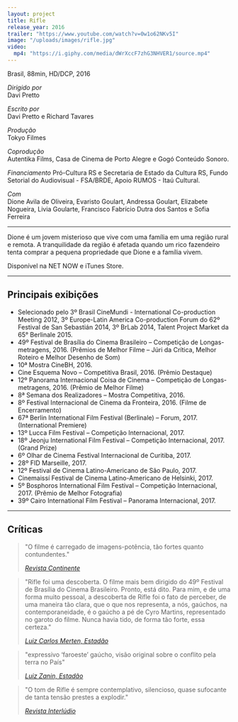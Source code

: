 ```yaml
---
layout: project
title: Rifle
release_year: 2016
trailer: "https://www.youtube.com/watch?v=0w1o62NKv5I"
image: "/uploads/images/rifle.jpg"
video:
  mp4: "https://i.giphy.com/media/dWrXccF7zhG3NHVER1/source.mp4"
---
```


Brasil, 88min, HD/DCP, 2016

_Dirigido por_  
Davi Pretto

_Escrito por_  
Davi Pretto e Richard Tavares

_Produção_  
Tokyo Filmes

_Coprodução_  
Autentika Films, Casa de Cinema de Porto Alegre e Gogó Conteúdo Sonoro.

_Financiamento_
Pró-Cultura RS e Secretaria de Estado da Cultura RS, Fundo Setorial do Audiovisual - FSA/BRDE, Apoio RUMOS - Itaú Cultural.

_Com_  
Dione Avila de Oliveira, Evaristo Goulart, Andressa Goulart, Elizabete Nogueira, Livia Goularte, Francisco Fabrício Dutra dos Santos e Sofia Ferreira

***

Dione é um jovem misterioso que vive com uma família em uma região rural e remota. A tranquilidade da região é afetada quando um rico fazendeiro tenta comprar a pequena propriedade que Dione e a família vivem.

Disponível na NET NOW e iTunes Store.

***

## Principais exibições

- Selecionado pelo 3º Brasil CineMundi - International Co-production Meeting 2012, 3º Europe-Latin America Co-production Forum do 62º Festival de San Sebastián 2014, 3º BrLab 2014, Talent Project Market da 65° Berlinale 2015.
- 49º Festival de Brasília do Cinema Brasileiro – Competição de Longas-metragens, 2016. (Prêmios de Melhor Filme – Júri da Crítica, Melhor Roteiro e Melhor Desenho de Som)
- 10ª Mostra CineBH, 2016.
- Cine Esquema Novo – Competitiva Brasil, 2016. (Prêmio Destaque)
- 12º Panorama Internacional Coisa de Cinema – Competição de Longas-metragens, 2016. (Prêmio de Melhor Filme)
- 8ª Semana dos Realizadores – Mostra Competitiva, 2016.
- 8º Festival Internacional de Cinema da Fronteira, 2016. (Filme de Encerramento)
- 67ª Berlin International Film Festival (Berlinale) – Forum, 2017. (International Premiere)
- 13º Lucca Film Festival – Competição Internacional, 2017.
- 18º Jeonju International Film Festival – Competição Internacional, 2017. (Grand Prize)
- 6º Olhar de Cinema Festival Internacional de Curitiba, 2017.
- 28º FID Marseille, 2017.
- 12º Festival de Cinema Latino-Americano de São Paulo, 2017.
- Cinemaissí Festival de Cinema Latino-Americano de Helsinki, 2017.
- 5º Bosphoros International Film Festival – Competição Internacional, 2017.  (Prêmio de Melhor Fotografia)
- 39º Cairo International Film Festival – Panorama Internacional, 2017.

***

## Críticas

> "O filme é carregado de imagens-potência, tão fortes quanto contundentes."
>
> _[Revista Continente](http://www.revistacontinente.com.br/festival-de-brasilia-2016/19707-a-resist%C3%AAncia-a-partir-da-paisagem.html)_

>"Rifle foi uma descoberta. O filme mais bem dirigido do 49º Festival de Brasília do Cinema Brasileiro. Pronto, está dito. Para mim, e de uma forma muito pessoal, a descoberta de Rifle foi o fato de perceber, de uma maneira tão clara, que o que nos representa, a nós, gaúchos, na contemporaneidade, é o gaúcho a pé de Cyro Martins, representado no garoto do filme. Nunca havia tido, de forma tão forte, essa certeza."
>
> _[Luiz Carlos Merten, Estadão](http://cultura.estadao.com.br/blogs/luiz-carlos-merten/soltando-o-verbo/)_


> "expressivo ‘faroeste’ gaúcho, visão original sobre o conflito pela terra no País"
>
> _[Luiz Zanin, Estadão](http://cultura.estadao.com.br/blogs/luiz-zanin/brasilia-2016-um-balanco-final/)_

> "O tom de Rifle é sempre contemplativo, silencioso, quase sufocante de tanta tensão prestes a explodir."
>
> _[Revista Interlúdio](http://www.revistainterludio.com.br/?p=9834)_
